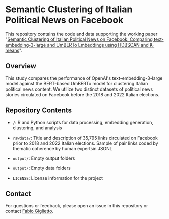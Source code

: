 # Semantic Clustering of Italian Political News on Facebook

This repository contains the code and data supporting the working paper "[Semantic Clustering of Italian Political News on Facebook: Comparing text-embedding-3-large and UmBERTo Embeddings using HDBSCAN and K-means](https://osf.io/preprints/osf/9qyns)".

## Overview

This study compares the performance of OpenAI's text-embedding-3-large model against the BERT-based UmBERTo model for clustering Italian political news content. We utilize two distinct datasets of political news stories circulated on Facebook before the 2018 and 2022 Italian elections.

## Repository Contents

-   `/`: R and Python scripts for data processing, embedding generation, clustering, and analysis

-   `rawdata/`: Title and description of 35,795 links circulated on Facebook prior to 2018 and 2022 Italian elections. Sample of pair links coded by thematic coherence by human expertsin JSONL

-   `output/`: Empty output folders

-   `output/`: Empty data folders

-   `LICENSE`: License information for the project

## Contact

For questions or feedback, please open an issue in this repository or contact [Fabio Giglietto](https://www.uniurb.it/persone/fabio-giglietto).
